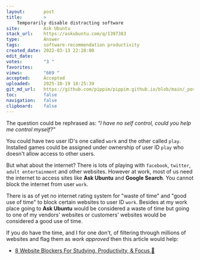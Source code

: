 ```yaml
---
layout:       post
title:        >
    Temporarily disable distracting software
site:         Ask Ubuntu
stack_url:    https://askubuntu.com/q/1397383
type:         Answer
tags:         software-recommendation productivity
created_date: 2022-03-13 22:28:08
edit_date:    
votes:        "3 "
favorites:    
views:        "669 "
accepted:     Accepted
uploaded:     2025-10-19 18:25:39
git_md_url:   https://github.com/pippim/pippim.github.io/blob/main/_posts/2022/2022-03-13-Temporarily-disable-distracting-software.md
toc:          false
navigation:   false
clipboard:    false
---
```


The question could be rephrased as: *"I have no self control, could you help me control myself?"*

You could have two user ID's one called `work` and the other called `play`. Installed games could be assigned under ownership of user ID `play` who doesn't allow access to other users.

But what about the internet? There is lots of playing with `facebook`, `twitter`, `adult entertainment` and other websites. However at work, most of us need the internet to access sites like **Ask Ubuntu** and **Google Search**. You cannot block the internet from user `work`.

There is as of yet no internet rating system for "waste of time" and "good use of time" to block certain websites to user ID `work`. Besides at my work place going to **Ask Ubuntu** would be considered a waste of time but going to one of my vendors' websites or customers' websites would be considered a good use of time.

If you do have the time, and I for one don't, of filtering through millions of websites and flag them as *work approved* then this article would help:

- [8 Website Blockers For Studying, Productivity, &amp; Focus 🔗](https://freedom.to/blog/8-website-blockers-for-studying-productivity-focus/ "Even with extraordinary discipline, it’s easy to fall prey to these distractions.")


